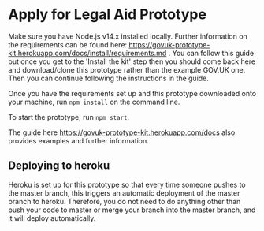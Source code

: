 # Apply for Legal Aid Prototype

Make sure you have Node.js v14.x installed locally. Further information on the requirements can be found here: 
https://govuk-prototype-kit.herokuapp.com/docs/install/requirements.md . You can follow this guide but once you get to
the 'Install the kit' step then you should come back here and download/clone this prototype rather than the 
example GOV.UK one. Then you can continue following the instructions in the guide.

Once you have the requirements set up and this prototype downloaded onto your machine, run `npm install` on the command line.

To start the prototype, run `npm start`. 

The guide here https://govuk-prototype-kit.herokuapp.com/docs also provides examples and further information.

## Deploying to heroku

Heroku is set up for this prototype so that every time someone pushes to the master branch, this triggers an 
automatic deployment of the master branch to heroku. Therefore, you do not need to do anything other than push your 
code to master or merge your branch into the master branch, and it will deploy automatically.

